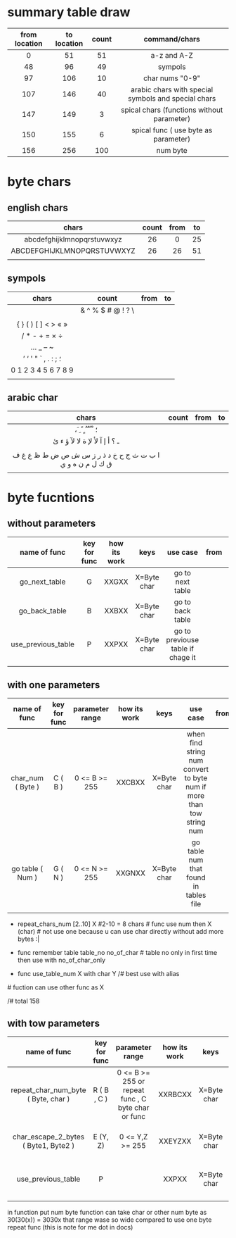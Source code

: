 # summary table draw

| from location | to location | count | command/chars                                       |
|:-------------:|:-----------:|:-----:|:---------------------------------------------------:|
| 0             | 51          | 51    | a-z and A-Z                                         |
| 48            | 96          | 49    | sympols                                             |
| 97            | 106         | 10    | char nums "0-9"                                     |
| 107           | 146         | 40    | arabic chars with special symbols and special chars |
| 147           | 149         | 3     | spical chars (functions without parameter)          |
| 150           | 155         | 6     | spical func ( use byte as parameter)                |
| 156           | 256         | 100   | num byte                                            |



# byte chars

##  english chars
| chars                      | count | from | to |
|:--------------------------:|:-----:|:----:|:--:|
| abcdefghijklmnopqrstuvwxyz | 26    | 0    | 25 |
| ABCDEFGHIJKLMNOPQRSTUVWXYZ | 26    | 26   | 51 |
|                            |       |      |    |

## sympols
| chars                  | count | from | to |
|:----------------------:|:-----:|:----:|:--:|
|  | & ^ % $ # @ ! ? \ 
 |       |      |    |
| { } ( ) [ ] < > « »    |       |      |    |
|  / * - + = × ÷         |       |      |    |
| … _ – ~                |       |      |    |
| ’ ‘ ' " ` , . : ; ؛    |       |      |    |
| 0 1 2 3 4 5 6 7 8 9    |       |      |    |
|                        |       |      |    |

## arabic char
| chars                                                     | count | from | to |
|:---------------------------------------------------------:|:-----:|:----:|:--:|
| ، َ  ِ  ً  ٍ  ُ  ٌ  ّ  ْ ؛                                |       |      |    |
| ـ ؟ أ إ آ ﻷ ﻹ ة ﻻ ﻵ ؤ ء ئ 
                               |       |      |    |
|  ا ب ت ث ج ح خ د ذ ر ز س ش ص ض ط ظ ع غ  ف ق ك ل م ن ه و ي |       |      |    |
|                                                           |       |      |    |

# byte fucntions

## without parameters
| name of func       | key for func | how its work | keys        | use case                           | from  | to  |
|:------------------:|:------------:|:------------:|:-----------:|:----------------------------------:|:-----:|:---:|
| go_next_table      | G            | XXGXX        | X=Byte char | go to next table                   |       |     |
| go_back_table      | B            | XXBXX        | X=Byte char | go to back table                   |       |     |
| use_previous_table | P            | XXPXX        | X=Byte char | go to previouse table if chage it  |       |     |
|                    |              |              |             |                                    |       |     |

## with one parameters
| name of func      | key for func | parameter range | how its work | keys        | use case                                                             | from | to |
|:-----------------:|:------------:|:---------------:|:------------:|:-----------:|:--------------------------------------------------------------------:|:----:|:--:|
| char_num ( Byte ) | C ( B )      | 0 <= B >= 255   | XXCBXX       | X=Byte char | when find string num convert to byte num if more than tow string num |      |    |
| go table ( Num )  | G ( N )      | 0 <= N >= 255   | XXGNXX       | X=Byte char | go table num that found in tables file                               |      |    |
|                   |              |                 |              |             |                                                                      |      |    |
- repeat_chars_num [2..10] X
\#2-10 = 8 chars 
\# func use num then X (char)
\# not use one because u can use char directly without add more bytes :|

<!-- - func char_num X \#chose num from 0 to 255 
\# for save string char num to byte char num 
\# "1"+"2"+"3"= B+B+B vs char_num 123 = B+B -->

<!-- - func repeat_char_num_byte X  # x from 11 to 267
\# we use already have reapeat num from 2 to 10 -->

<!-- - func char_escape_char_2_byte XY \#scape unicode char
\#that not use unless all char in table are used and no char to replce with it -->

<!-- - func go_table_num X
\#if there more than one can change it -->

- func remember table table_no no_of_char
\# table no only in first time then use with no_of_char_only

- func use_table_num X with char Y
/# best use with alias


\# fuction can use other func as X

/# total 158

## with tow parameters
| name of func                         | key for func | parameter range                                    | how its work | keys        | use case                          | from | to |
|:------------------------------------:|:------------:|:--------------------------------------------------:|:------------:|:-----------:|:---------------------------------:|:----:|:--:|
| repeat_char_num_byte ( Byte, char )  | R ( B , C )  | 0 <= B >= 255 or repeat func , C byte char or func | XXRBCXX      | X=Byte char | repeat char C , B times           |      |    |
| char_escape_2_bytes ( Byte1, Byte2 ) | E (Y, Z)     | 0 <= Y,Z >= 255                                    | XXEYZXX      | X=Byte char | when use unicode char (utf8)      |      |    |
| use_previous_table                   | P            |                                                    | XXPXX        | X=Byte char | go to previouse table if chage it |      |    |
|                                      |              |                                                    |              |             |                                   |      |    |


in function put num byte function can take char or other num byte as 30(30(x)) = 3030x that range wase so wide compared to use one byte repeat func (this is note for me dot in docs)